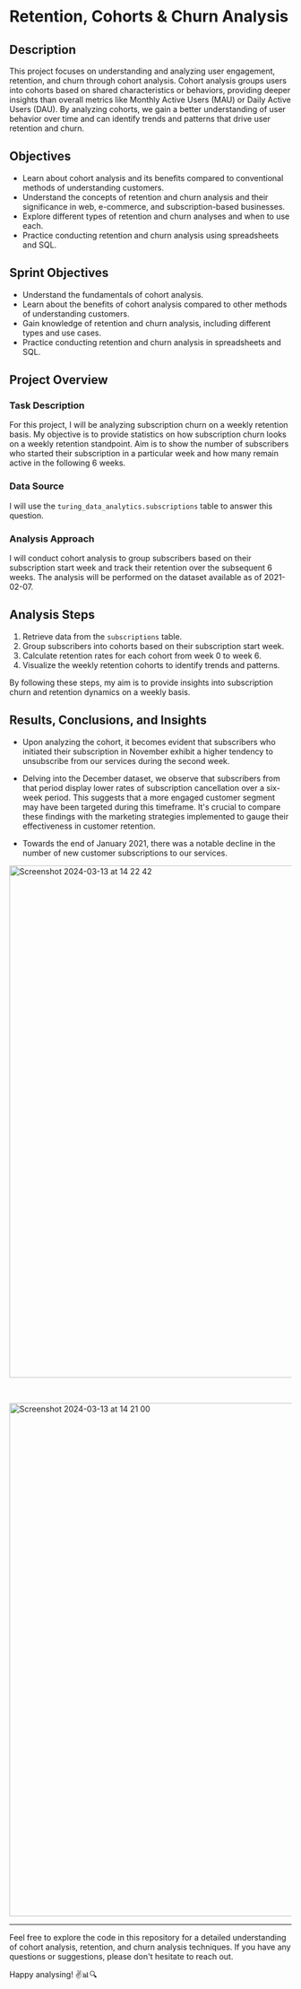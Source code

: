 # Retention, Cohorts & Churn Analysis

## Description
This project focuses on understanding and analyzing user engagement, retention, and churn through cohort analysis. Cohort analysis groups users into cohorts based on shared characteristics or behaviors, providing deeper insights than overall metrics like Monthly Active Users (MAU) or Daily Active Users (DAU). By analyzing cohorts, we gain a better understanding of user behavior over time and can identify trends and patterns that drive user retention and churn.

## Objectives
- Learn about cohort analysis and its benefits compared to conventional methods of understanding customers.
- Understand the concepts of retention and churn analysis and their significance in web, e-commerce, and subscription-based businesses.
- Explore different types of retention and churn analyses and when to use each.
- Practice conducting retention and churn analysis using spreadsheets and SQL.

## Sprint Objectives
- Understand the fundamentals of cohort analysis.
- Learn about the benefits of cohort analysis compared to other methods of understanding customers.
- Gain knowledge of retention and churn analysis, including different types and use cases.
- Practice conducting retention and churn analysis in spreadsheets and SQL.

## Project Overview
### Task Description
For this project, I will be analyzing subscription churn on a weekly retention basis. My objective is to provide statistics on how subscription churn looks on a weekly retention standpoint. Aim is to show the number of subscribers who started their subscription in a particular week and how many remain active in the following 6 weeks.

### Data Source
I will use the `turing_data_analytics.subscriptions` table to answer this question. 

### Analysis Approach
I will conduct cohort analysis to group subscribers based on their subscription start week and track their retention over the subsequent 6 weeks. The analysis will be performed on the dataset available as of 2021-02-07.

## Analysis Steps
1. Retrieve data from the `subscriptions` table.
2. Group subscribers into cohorts based on their subscription start week.
3. Calculate retention rates for each cohort from week 0 to week 6.
4. Visualize the weekly retention cohorts to identify trends and patterns.

By following these steps, my aim is to provide insights into subscription churn and retention dynamics on a weekly basis.

## Results, Conclusions, and Insights

- Upon analyzing the cohort, it becomes evident that subscribers who initiated their subscription in November exhibit a higher tendency to unsubscribe from our services during the second week.

- Delving into the December dataset, we observe that subscribers from that period display lower rates of subscription cancellation over a six-week period. This suggests that a more engaged customer segment may have been targeted during this timeframe. It's crucial to compare these findings with the marketing strategies implemented to gauge their effectiveness in customer retention.

- Towards the end of January 2021, there was a notable decline in the number of new customer subscriptions to our services.

<img width="914" alt="Screenshot 2024-03-13 at 14 22 42" src="https://github.com/Nikolina1307/Main-Analysis-Types/assets/137876293/c5f4f091-1557-4642-98d8-9587f0de582a">
     
<p>&nbsp;</p> 
      
<img width="916" alt="Screenshot 2024-03-13 at 14 21 00" src="https://github.com/Nikolina1307/Main-Analysis-Types/assets/137876293/01973003-ea4e-4eb4-84aa-106c59a08539">

---

Feel free to explore the code in this repository for a detailed understanding of cohort analysis, retention, and churn analysis techniques. If you have any questions or suggestions, please don't hesitate to reach out.

Happy analysing! ✌️📊🔍
